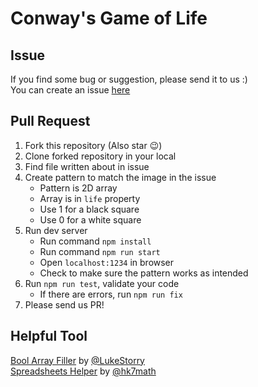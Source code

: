 # Conway's Game of Life

## Issue

If you find some bug or suggestion, please send it to us :)  
You can create an issue [here](https://github.com/TroyTae/game-of-life/issues/new/choose)

## Pull Request

1. Fork this repository (Also star 😉)
2. Clone forked repository in your local
3. Find file written about in issue
4. Create pattern to match the image in the issue
   - Pattern is 2D array
   - Array is in `life` property
   - Use 1 for a black square
   - Use 0 for a white square
5. Run dev server
   - Run command `npm install`
   - Run command `npm run start`
   - Open `localhost:1234` in browser
   - Check to make sure the pattern works as intended
6. Run `npm run test`, validate your code
   - If there are errors, run `npm run fix`
7. Please send us PR!

## Helpful Tool

[Bool Array Filler](https://lukestorry.github.io/bool-array-filler/) by [@LukeStorry](https://github.com/LukeStorry)  
[Spreadsheets Helper](https://docs.google.com/spreadsheets/d/1bL5SX9RK-wT38WmTY3Vas1dGmXgFzgjleulGwkJFgIw/edit#gid=0) by [@hk7math](https://github.com/hk7math)
